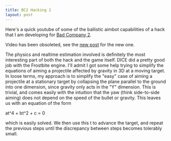 ```yaml
---
title: BC2 Hacking 1
layout: post
---
```


Here's a quick youtube of some of the ballistic aimbot capabilities of a
hack that I am developing for [Bad Company 2](http://www.battlefieldbadcompany2.com).

Video has been obsoleted, see the [new post](/2011/01/24/gustav) for the new one.

The physics and realtime estimation involved is definitely the most
interesting part of both the hack and the game itself. DICE did a pretty
good job with the Frostbite engine. I'll admit I got some help trying to
simplify the equations of aiming a projectile affected by gravity in 3D
at a moving target. In loose terms, my approach is to simplify the
"easy" case of aiming a projectile at a stationary target by collapsing
the plane parallel to the ground into one dimension, since gravity only
acts in the "Y" dimension. This is trivial, and comes easily with the
intuition that the yaw (think side-to-side aiming) does not depend on
the speed of the bullet or gravity. This leaves us with an equation of
the form

at^4 + bt^2 + c = 0

which is easily solved. We then use this t to advance the target, and
repeat the previous steps until the discrepancy between steps becomes
tolerably small.

